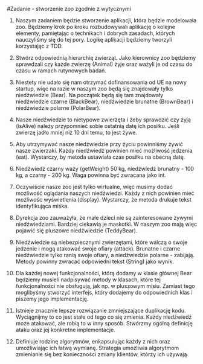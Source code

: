 #Zadanie - stworzenie zoo zgodnie z wytycznymi

1. Naszym zadaniem będzie stworzenie aplikacji, która będzie
   modelowała zoo. Będziemy krok po kroku rozbudowywali
   aplikację o kolejne elementy, pamiętając o technikach i dobrych
   zasadach, których nauczyliśmy się do tej pory. Logikę aplikacji
   będziemy tworzyli korzystając z TDD.
   
2. Stwórz odpowiednią hierarchię zwierząt. Jako kierownicy zoo
   będziemy sprawdzali czy każde zwierzę (Animal) żyje oraz ważyli
   je od czasu do czasu w ramach rutynowych badań.
   
3. Niestety nie udało się nam otrzymać dofinansowania od UE na
   nowy startup, więc na razie w naszym zoo będą się znajdowały
   tylko niedźwiedzie (Bear). Na początek będą się tam znajdowały
   niedźwiedzie czarne (BlackBear), niedźwiedzie brunatne
   (BrownBear) i niedźwiedzie polarne (PolarBear).
   
4. Nasze niedźwiedzie to nietypowe zwierzęta i żeby sprawdzić czy
   żyją (isAlive) należy przypomnieć sobie ostatnią datę ich posiłku.
   Jeśli zwierzę jadło mniej niż 10 dni temu, to jest żywe.
   
5. Aby utrzymywać nasze niedźwiedzie przy życiu powinniśmy
   żywić nasze zwierzaki. Każdy niedźwiedź powinien mieć
   możliwość jedzenia (eat). Wystarczy, by metoda ustawiała czas posiłku na obecną datę.
  
6. Niedźwiedź czarny waży (getWeight) 50 kg, niedźwiedź
   brunatny - 100 kg, a czarny - 200 kg.
   Waga powinna być zwracana jako int.
   
7. Oczywiście nasze zoo jest tylko wirtualne, więc musimy dodać
   możliwość oglądania naszych niedźwiedzi. Każdy z nich
   powinien mieć możliwośc wyświetlenia (display).
   Wystarczy, że metoda drukuje tekst identyfikująca miśka.
   
8. Dyrekcja zoo zauważyła, że małe dzieci nie są zainteresowane
   żywymi niedźwiedziami. Bardziej ciekawią je maskotki. W
   naszym zoo mają więc pojawić się pluszowe niedźwiedzie
   (TeddyBear).
   
9. Niedźwiedzie są niebezpiecznymi zwierzętami, które walczą o
   swoje jedzenie i mogą atakować swoje ofiary (attack). Brunatne i
   czarne niedźwiedzie tylko ranią swoje ofiary, a niedźwiedzie
   polarne - zabijają.
   Metody powinny zwracać odpowiedni tekst (String) jako wynik.
   
10. Dla każdej nowej funkcjonalności, którą dodamy w klasie
    głównej Bear będziemy musieli nadpisywać metody w klasach,
    które tej funkcjonalności nie obsługują, jak np. w pluszowym
    misiu. Zamiast tego moglibyśmy stworzyć interfejs, który
    dodajemy do odpowiednich klas i piszemy jego implementację.
    
11. Istnieje znacznie lepsze rozwiązanie zmniejszające duplikację
    kodu. Wyciągnijmy to co jest stałe od tego co się zmienia. Każdy
    niedźwiedź może atakować, ale robią to w inny sposób.
    Stwórzmy ogólną definicję ataku oraz jej konkretne
    implementacje.
    
12. Definiuje rodzinę algorytmów, enkapsulując każdy z nich oraz
    umożliwiając ich łatwą wymianę. Strategia umożliwia
    algorytmom zmienianie się bez konieczności zmiany klientów,
    którzy ich używają. 